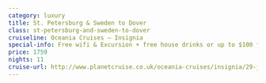 ```yaml
---
category: luxury
title: St. Petersburg & Sweden to Dover
class: st-petersburg-and-sweden-to-dover
cruiseline: Oceania Cruises – Insignia
special-info: Free wifi & Excursion + free house drinks or up to $100 free spend
price: 1759
nights: 11
cruise-url: http://www.planetcruise.co.uk/oceania-cruises/insignia/29-july-2016/95338?utm_medium=referral&utm_source=secret-escapes&utm_campaign=website
---
```


